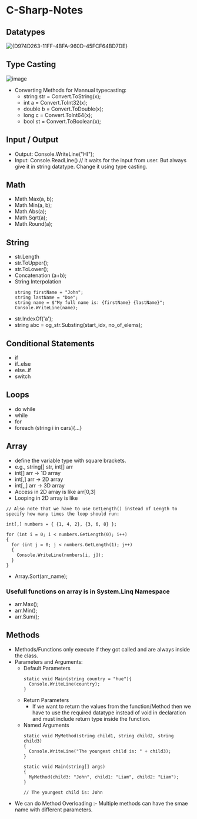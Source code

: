 # C-Sharp-Notes

## Datatypes
![{D974D263-11FF-4BFA-960D-45FCF64BD7DE}](https://github.com/user-attachments/assets/fd7d976c-b36e-4105-b214-6d47b1933e46)

## Type Casting
![image](https://github.com/user-attachments/assets/8c604b20-a448-4095-9d62-a9c8da712049)

- Converting Methods for Mannual typecasting:
  - string str = Convert.ToString(x);
  - int a = Convert.ToInt32(x);
  - double b = Convert.ToDouble(x);
  - long c = Convert.ToInt64(x);
  - bool st = Convert.ToBoolean(x);
 
## Input / Output

- Output: Console.WriteLine("HI");
- Input: Console.ReadLine()
// it waits for the input from user. But always give it in string datatype. Change it using type casting.

## Math

- Math.Max(a, b);
- Math.Min(a, b);
- Math.Abs(a);
- Math.Sqrt(a);
- Math.Round(a);

## String 
- str.Length
- str.ToUpper();
- str.ToLower();
- Concatenation (a+b);
- String Interpolation
  ```
  string firstName = "John";
  string lastName = "Doe";
  string name = $"My full name is: {firstName} {lastName}";
  Console.WriteLine(name);
  ```
- str.IndexOf('a');
- string abc = og_str.Substing(start_idx, no_of_elems);

## Conditional Statements
- if
- if..else
- else..if
- switch

## Loops
- do while
- while
- for
- foreach (string i in cars){...}

## Array 
- define the variable type with square brackets.
- e.g., string[] str, int[] arr
- int[] arr -> 1D array
- int[,] arr -> 2D array
- int[,,] arr -> 3D array
- Access in 2D array is like arr[0,3]
- Looping in 2D array is like 
```
// Also note that we have to use GetLength() instead of Length to specify how many times the loop should run:

int[,] numbers = { {1, 4, 2}, {3, 6, 8} };

for (int i = 0; i < numbers.GetLength(0); i++) 
{ 
  for (int j = 0; j < numbers.GetLength(1); j++) 
  { 
    Console.WriteLine(numbers[i, j]); 
  } 
} 
```
- Array.Sort(arr_name);

### Usefull functions on array is in System.Linq Namespace
- arr.Max();
- arr.Min();
- arr.Sum();


## Methods
- Methods/Functions only execute if they got called and are always inside the class.
- Parameters and Arguments:
  - Default Parameters
    ```
    static void Main(string country = "hue"){
      Console.WriteLine(country);
    }
    ```
  - Return Parameters
    - If we want to return the values from the function/Method then we have to use the required datatype instead of void in declaration and must include return type inside the function.
  - Named Arguments
      ```
      static void MyMethod(string child1, string child2, string child3) 
      {
        Console.WriteLine("The youngest child is: " + child3);
      }
      
      static void Main(string[] args)
      {
        MyMethod(child3: "John", child1: "Liam", child2: "Liam");
      }
      
      // The youngest child is: John
      ```
- We can do Method Overloading :- Multiple methods can have the smae name with different parameters.


